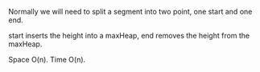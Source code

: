 
Normally  we will need to split a segment into two point, one start and one end.  

start inserts the height into a maxHeap, end removes the height from the maxHeap.   

Space O(n).  Time O(n).   

   